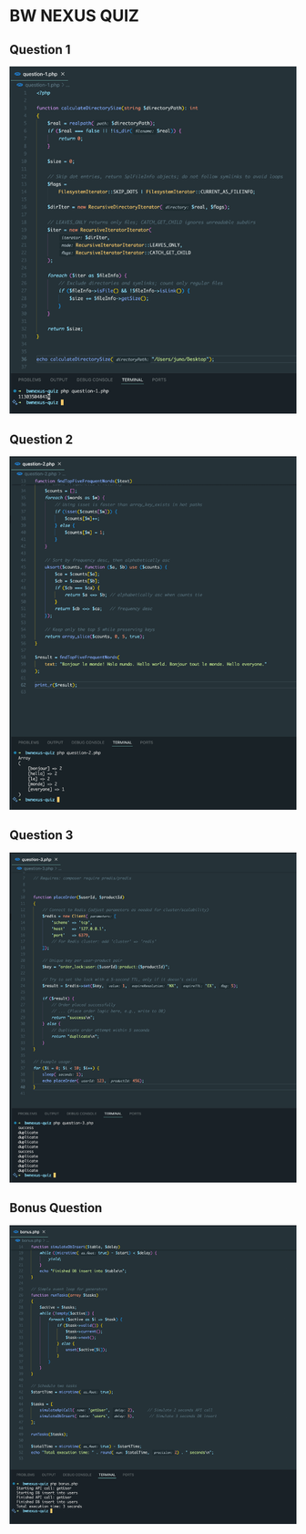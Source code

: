 # BW NEXUS QUIZ

## Question 1
![Question 1 Screenshot](./screenshots/question-1.png)

## Question 2
![Question 2 Screenshot](./screenshots/question-2.png)

## Question 3
![Question 3 Screenshot](./screenshots/question-3.png)

## Bonus Question
![Bonus Question Screenshot](./screenshots/bonus.png)